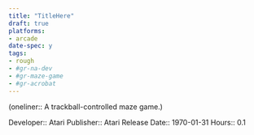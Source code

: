 ```yaml
---
title: "TitleHere"
draft: true
platforms:
- arcade
date-spec: y
tags:
- rough
- #gr-na-dev 
- #gr-maze-game 
- #gr-acrobat 
---
```


(oneliner:: A trackball-controlled maze game.)

Developer:: Atari
Publisher:: Atari
Release Date:: 1970-01-31
Hours:: 0.1